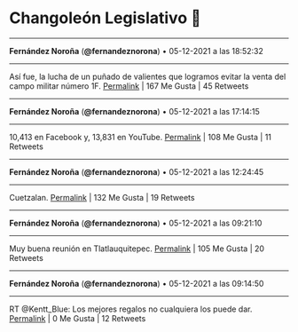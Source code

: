 # Changoleón Legislativo 🙈
*****
**Fernández Noroña** (**@fernandeznorona**) • 05-12-2021 a las 18:52:32
*****
Así fue, la lucha de un puñado de valientes que logramos evitar la venta del campo militar número 1F.
[Permalink](https://twitter.com/fernandeznorona/status/1467688380196655108) | 167 Me Gusta | 45 Retweets
*****
**Fernández Noroña** (**@fernandeznorona**) • 05-12-2021 a las 17:14:15
*****
10,413 en Facebook y, 13,831 en YouTube.
[Permalink](https://twitter.com/fernandeznorona/status/1467663643819008006) | 108 Me Gusta | 11 Retweets
*****
**Fernández Noroña** (**@fernandeznorona**) • 05-12-2021 a las 12:24:45
*****
Cuetzalan.
[Permalink](https://twitter.com/fernandeznorona/status/1467590790528442368) | 132 Me Gusta | 19 Retweets
*****
**Fernández Noroña** (**@fernandeznorona**) • 05-12-2021 a las 09:21:10
*****
Muy buena reunión en Tlatlauquitepec.
[Permalink](https://twitter.com/fernandeznorona/status/1467544590253281287) | 105 Me Gusta | 20 Retweets
*****
**Fernández Noroña** (**@fernandeznorona**) • 05-12-2021 a las 09:14:50
*****
RT @Kentt_Blue: Los mejores regalos no cualquiera los puede dar.
[Permalink](https://twitter.com/fernandeznorona/status/1467542994781937674) | 0 Me Gusta | 12 Retweets